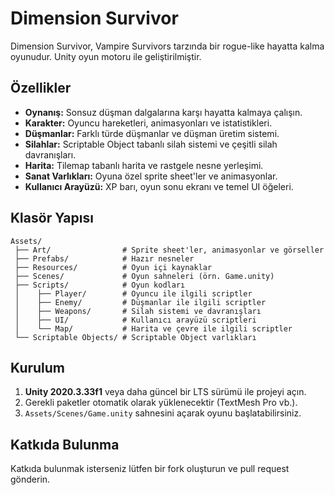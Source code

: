 # Dimension Survivor

Dimension Survivor, Vampire Survivors tarzında bir rogue-like hayatta kalma oyunudur. Unity oyun motoru ile geliştirilmiştir.

## Özellikler

- **Oynanış:** Sonsuz düşman dalgalarına karşı hayatta kalmaya çalışın.
- **Karakter:** Oyuncu hareketleri, animasyonları ve istatistikleri.
- **Düşmanlar:** Farklı türde düşmanlar ve düşman üretim sistemi.
- **Silahlar:** Scriptable Object tabanlı silah sistemi ve çeşitli silah davranışları.
- **Harita:** Tilemap tabanlı harita ve rastgele nesne yerleşimi.
- **Sanat Varlıkları:** Oyuna özel sprite sheet'ler ve animasyonlar.
- **Kullanıcı Arayüzü:** XP barı, oyun sonu ekranı ve temel UI öğeleri.

## Klasör Yapısı

```
Assets/
 ├── Art/                # Sprite sheet'ler, animasyonlar ve görseller
 ├── Prefabs/            # Hazır nesneler
 ├── Resources/          # Oyun içi kaynaklar
 ├── Scenes/             # Oyun sahneleri (örn. Game.unity)
 ├── Scripts/            # Oyun kodları
 │    ├── Player/        # Oyuncu ile ilgili scriptler
 │    ├── Enemy/         # Düşmanlar ile ilgili scriptler
 │    ├── Weapons/       # Silah sistemi ve davranışları
 │    ├── UI/            # Kullanıcı arayüzü scriptleri
 │    └── Map/           # Harita ve çevre ile ilgili scriptler
 └── Scriptable Objects/ # Scriptable Object varlıkları
```

## Kurulum

1. **Unity 2020.3.33f1** veya daha güncel bir LTS sürümü ile projeyi açın.
2. Gerekli paketler otomatik olarak yüklenecektir (TextMesh Pro vb.).
3. `Assets/Scenes/Game.unity` sahnesini açarak oyunu başlatabilirsiniz.

## Katkıda Bulunma

Katkıda bulunmak isterseniz lütfen bir fork oluşturun ve pull request gönderin.
